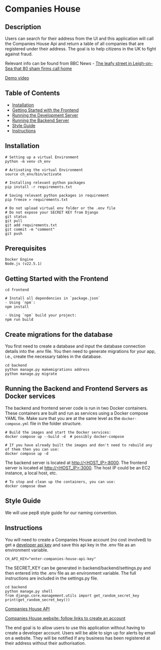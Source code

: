 # Companies House

## Description

Users can search for their address from the UI and this application will call the Companies House Api and return a table of all companies that are registered under their address. The goal is to help citizens in the UK to fight against fraud.

Relevant info can be found from BBC News - [The leafy street in Leigh-on-Sea that 80 sham firms call home](https://www.bbc.co.uk/news/uk-england-essex-66773673)

[Demo video](https://youtu.be/l2ga_sPJe08)

## Table of Contents

- [Installation](#installation)
- [Getting Started with the Frontend](#getting-started-with-the-frontend)
- [Running the Development Server](#running-the-development-server)
- [Running the Backend Server](#running-the-backend-server)
- [Style Guide](#style-guide)
- [Instructions](#instructions)

## Installation

```
# Setting up a virtual Environment
python -m venv ch_env

# Activating the virtual Environment
source ch_env/bin/activate

# Installing relevant python packages 
pip install -r requirements.txt

# Saving relevant python packages in requirement
pip freeze > requirements.txt

# Do not upload virtual env folder or the .env file
# Do not expose your SECRET KEY from Django
git status
git pull 
git add requirements.txt
git commit -m "comment"
git push
```

## Prerequisites

```
Docker Engine
Node.js (v22.5.1)
```

## Getting Started with the Frontend

```
cd frontend

# Install all dependencies in `package.json`
- Using `npm`:
npm install

- Using `npm` build your project:
npm run build
```

## Create migrations for the database

You first need to create a database and input the database connection details into the .env file. You then need to generate migrations for your app, i.e., create the necessary tables in the database.

```
cd backend
python manage.py makemigrations address
python manage.py migrate
```

## Running the Backend and Frontend Servers as Docker services

The backend and frontend server code is run in two Docker containers. These containers are built and run as services using a Docker compose YAML file. Make sure that you are at the same level as the `docker-compose.yml` file in the folder structure.

```
# Build the images and start the Docker services:
docker compose up --build -d  # possibly docker-compose

# If you have already built the images and don't need to rebuild any of them then you can use:
docker compose up -d
```

The backend server is located at [http://<HOST_IP>:8000](http://<HOST_IP>:8000). The frontend server is located at [http://<HOST_IP>:3000](http://<HOST_IP>:3000). The host IP could be an EC2 instance, a local host, etc.

```
# To stop and clean up the containers, you can use:
docker compose down
```

## Style Guide

We will use pep8 style guide for our naming convention.

## Instructions

You will need to create a Companies House account (no cost involved) to get a [developer api key](https://developer.company-information.service.gov.uk/manage-applications) and save this api key in the .env file as an environment variable.

```
CH_API_KEY="enter-companies-house-api-key"
```

The SECRET_KEY can be generated in backend/backend/settings.py and then entered into the .env file as an environment variable. The full instructions are included in the settings.py file.

```
cd backend
python manage.py shell
from django.core.management.utils import get_random_secret_key
print(get_random_secret_key())
```

[Companies House API](https://developer-specs.company-information.service.gov.uk/)

[Companies House website: follow links to create an account](https://find-and-update.company-information.service.gov.uk/)

The end goal is to allow users to use this application without having to create a developer account. Users will be able to sign up for alerts by email on a website. They will be notified if any business has been registered at their address without their authorisation.
